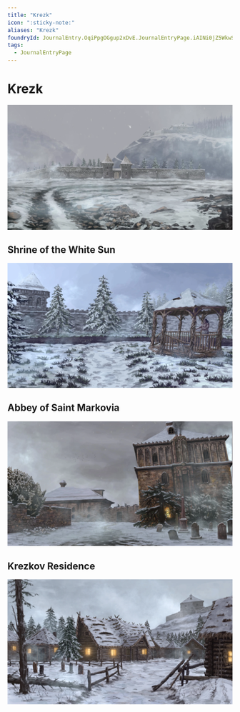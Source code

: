 ```yaml
---
title: "Krezk"
icon: ":sticky-note:"
aliases: "Krezk"
foundryId: JournalEntry.OqiPpgOGgup2xDvE.JournalEntryPage.iAINi0jZ5WkwSCJS
tags:
  - JournalEntryPage
---
```


# Krezk
![Krezk](https://raw.githubusercontent.com/SkroxiousDM/SkroxiousDM/refs/heads/main/assets/Krezk%2018x10.webp)
## Shrine of the White Sun
![Shrine of the White Sun](https://raw.githubusercontent.com/SkroxiousDM/SkroxiousDM/refs/heads/main/assets/Krezk%20Shrine%2018x10.webp)
## Abbey of Saint Markovia
![Abbey of Saint Markovia](https://raw.githubusercontent.com/SkroxiousDM/SkroxiousDM/refs/heads/main/assets/Abbey%20of%20Saint%20Markovia%2018x10.webp)
## Krezkov Residence
![Krezkov Residence](https://raw.githubusercontent.com/SkroxiousDM/SkroxiousDM/refs/heads/main/assets/Krezk%20town%20square%2018x10.webp)
